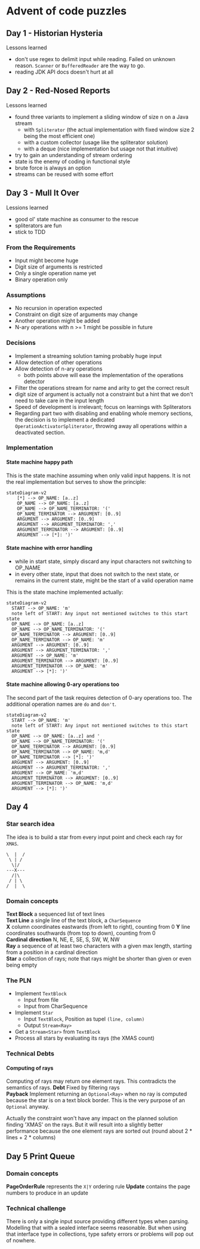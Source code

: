 # Advent of code puzzles

## Day 1 - Historian Hysteria
Lessons learned
- don't use regex to delimit input while reading. Failed on unknown reason. `Scanner` or `BufferedReader` are the way to go.
- reading JDK API docs doesn't hurt at all

## Day 2 - Red-Nosed Reports
Lessons learned
- found three variants to implement a sliding window of size n on a Java stream
  - with `Spliterator` (the actual implementation with fixed window size 2 being the most efficient one)
  - with a custom collector (usage like the spliterator solution)
  - with a deque (nice implementation but usage not that intuitive)
- try to gain an understanding of stream ordering
- state is the enemy of coding in functional style
- brute force is always an option
- streams can be reused with some effort

## Day 3 - Mull It Over
Lessions learned
- good ol' state machine as consumer to the rescue
- spliterators are fun
- stick to TDD

### From the Requirements
- Input might become huge
- Digit size of arguments is restricted
- Only a single operation name yet
- Binary operation only

### Assumptions
- No recursion in operation expected
- Constraint on digit size of arguments may change
- Another operation might be added
- N-ary operations with n >= 1 might be possible in future

### Decisions
- Implement a streaming solution taming probably huge input
- Allow detection of other operations
- Allow detection of n-ary operations
  - both points above will ease the implementation of the operations detector
- Filter the operations stream for name and arity to get the correct result
- digit size of argument is actually not a constraint but a hint that we don't need to take care in the input length 
- Speed of development is irrelevant; focus on learnings with Spliterators
- Regarding part two with disabling and enabling whole memory sections, the decision is to implement a dedicated
`OperationActivatorSpliterator`, throwing away all operations within a deactivated section.

### Implementation

#### State machine happy path
This is the state machine assuming when only valid input happens. It is not the real implementation but serves
to show the principle:

````mermaid
stateDiagram-v2
    [*] --> OP_NAME: [a..z]
    OP_NAME --> OP_NAME: [a..z]
    OP_NAME --> OP_NAME_TERMINATOR: '('
    OP_NAME_TERMINATOR --> ARGUMENT: [0..9]
    ARGUMENT --> ARGUMENT: [0..9]
    ARGUMENT --> ARGUMENT_TERMINATOR: ','
    ARGUMENT_TERMINATOR --> ARGUMENT: [0..9]
    ARGUMENT --> [*]: ')'
````

#### State machine with error handling
- while in start state, simply discard any input characters not switching to OP_NAME
- in every other state, input that does not switch to the next state, or remains in the current state,
  might be the start of a valid operation name

This is the state machine implemented actually:

````mermaid
stateDiagram-v2
  START --> OP_NAME: 'm'
  note left of START: Any input not mentioned switches to this start state
  OP_NAME --> OP_NAME: [a..z]
  OP_NAME --> OP_NAME_TERMINATOR: '('
  OP_NAME_TERMINATOR --> ARGUMENT: [0..9]
  OP_NAME_TERMINATOR --> OP_NAME: 'm'
  ARGUMENT --> ARGUMENT: [0..9]
  ARGUMENT --> ARGUMENT_TERMINATOR: ','
  ARGUMENT --> OP_NAME: 'm'
  ARGUMENT_TERMINATOR --> ARGUMENT: [0..9]
  ARGUMENT_TERMINATOR --> OP_NAME: 'm'
  ARGUMENT --> [*]: ')'
````

#### State machine allowing 0-ary operations too
The second part of the task requires detection of 0-ary operations too. The additional operation names are `do` and `don't`.
````mermaid
stateDiagram-v2
  START --> OP_NAME: 'm'
  note left of START: Any input not mentioned switches to this start state
  OP_NAME --> OP_NAME: [a..z] and '
  OP_NAME --> OP_NAME_TERMINATOR: '('
  OP_NAME_TERMINATOR --> ARGUMENT: [0..9]
  OP_NAME_TERMINATOR --> OP_NAME: 'm,d'
  OP_NAME_TERMINATOR --> [*]: ')'
  ARGUMENT --> ARGUMENT: [0..9]
  ARGUMENT --> ARGUMENT_TERMINATOR: ','
  ARGUMENT --> OP_NAME: 'm,d'
  ARGUMENT_TERMINATOR --> ARGUMENT: [0..9]
  ARGUMENT_TERMINATOR --> OP_NAME: 'm,d'
  ARGUMENT --> [*]: ')'
````

## Day 4

### Star search idea
The idea is to build a star from every input point and check each ray for `XMAS`.
```
\  |  /
 \ | /
  \|/
---X---
  /|\
 / | \
/  |  \
```
### Domain concepts
**Text Block** a sequenced list of text lines  
**Text Line** a single line of the text block, a `CharSequence`  
**X** column coordinates eastwards (from left to right), counting from 0
**Y** line coordinates southwards (from top to down), counting from 0  
**Cardinal direction** N, NE, E, SE, S, SW, W, NW  
**Ray** a sequence of at least two characters with a given max length, starting from a position in a cardinal direction  
**Star**  a collection of rays; note that rays might be shorter than given or even being empty  

### The PLN
- Implement `TextBlock`
  - Input from file
  - Input from CharSequence
- Implement `Star`
  - Input `TextBlock`, Position as tupel `(line, column)`
  - Output `Stream<Ray>`
- Get a `Stream<Star>` from `TextBlock`
- Process all stars by evaluating its rays (the XMAS count)

### Technical Debts
#### Computing of rays
Computing of rays may return one element rays. This contradicts the semantics of rays.
**Debt** Fixed by filtering rays  
**Payback** Implement returning an `Optional<Ray>` when no ray is computed because the star is on a text block border.
This is the very purpose of an `Optional` anyway.

Actually the constraint won't have any impact on the planned solution finding 'XMAS' on the rays. But it will result
into a slightly better performance because the one element rays are sorted out (round about 2 * lines + 2 * columns)

## Day 5 Print Queue

### Domain concepts
**PageOrderRule** represents the `X|Y` ordering rule
**Update** contains the page numbers to produce in an update

### Technical challenge
There is only a single input source providing different types when parsing. Modelling that with a sealed interface seems
reasonable. But when using that interface type in collections, type safety errors or problems will pop out of nowhere.
